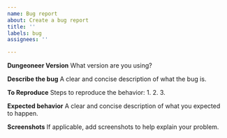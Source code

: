 ```yaml
---
name: Bug report
about: Create a bug report
title: ''
labels: bug
assignees: ''

---
```


**Dungeoneer Version**
What version are you using?

**Describe the bug**
A clear and concise description of what the bug is.

**To Reproduce**
Steps to reproduce the behavior:
1. 
2. 
3. 

**Expected behavior**
A clear and concise description of what you expected to happen.

**Screenshots**
If applicable, add screenshots to help explain your problem.
